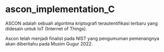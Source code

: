 # ascon_implementation_C
ASCON adalah sebuah algoritma kriptografi terautentifikasi terbaru yang didesain untuk IoT (Internet of Things). 

Ascon telah menjadi finalist pada NIST yang pengumuman pemenangnya akan diberitahu pada Musim Gugur 2022.
